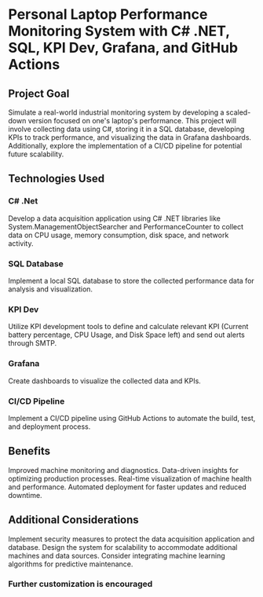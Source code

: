 
# Personal Laptop Performance Monitoring System with C# .NET, SQL, KPI Dev, Grafana, and GitHub Actions

## Project Goal

Simulate a real-world industrial monitoring system by developing a scaled-down version focused on one's laptop's performance. This project will involve collecting data using C#, storing it in a SQL database, developing KPIs to track performance, and visualizing the data in Grafana dashboards. Additionally, explore the implementation of a CI/CD pipeline for potential future scalability.

## Technologies Used

### C# .Net

Develop a data acquisition application using C# .NET libraries like System.ManagementObjectSearcher and PerformanceCounter to collect data on CPU usage, memory consumption, disk space, and network activity.

### SQL Database

Implement a local SQL database to store the collected performance data for analysis and visualization.

### KPI Dev

Utilize KPI development tools to define and calculate relevant KPI (Current battery percentage, CPU Usage, and Disk Space left) and send out alerts through SMTP.

### Grafana

Create dashboards to visualize the collected data and KPIs.

### CI/CD Pipeline

Implement a CI/CD pipeline using GitHub Actions to automate the build, test, and deployment process.

## Benefits

Improved machine monitoring and diagnostics.
Data-driven insights for optimizing production processes.
Real-time visualization of machine health and performance.
Automated deployment for faster updates and reduced downtime.

## Additional Considerations

Implement security measures to protect the data acquisition application and database.
Design the system for scalability to accommodate additional machines and data sources.
Consider integrating machine learning algorithms for predictive maintenance.


### Further customization is encouraged
